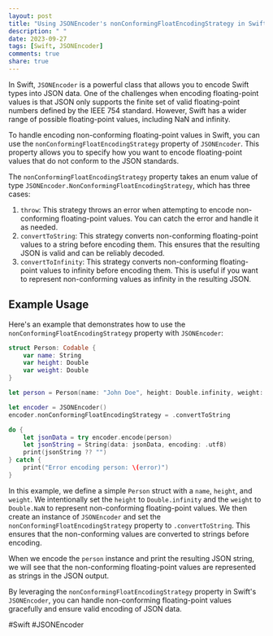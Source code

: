 ```yaml
---
layout: post
title: "Using JSONEncoder's nonConformingFloatEncodingStrategy in Swift"
description: " "
date: 2023-09-27
tags: [Swift, JSONEncoder]
comments: true
share: true
---
```


In Swift, `JSONEncoder` is a powerful class that allows you to encode Swift types into JSON data. One of the challenges when encoding floating-point values is that JSON only supports the finite set of valid floating-point numbers defined by the IEEE 754 standard. However, Swift has a wider range of possible floating-point values, including NaN and infinity.

To handle encoding non-conforming floating-point values in Swift, you can use the `nonConformingFloatEncodingStrategy` property of `JSONEncoder`. This property allows you to specify how you want to encode floating-point values that do not conform to the JSON standards.

The `nonConformingFloatEncodingStrategy` property takes an enum value of type `JSONEncoder.NonConformingFloatEncodingStrategy`, which has three cases:

1. `throw`: This strategy throws an error when attempting to encode non-conforming floating-point values. You can catch the error and handle it as needed.
2. `convertToString`: This strategy converts non-conforming floating-point values to a string before encoding them. This ensures that the resulting JSON is valid and can be reliably decoded.
3. `convertToInfinity`: This strategy converts non-conforming floating-point values to infinity before encoding them. This is useful if you want to represent non-conforming values as infinity in the resulting JSON.

## Example Usage

Here's an example that demonstrates how to use the `nonConformingFloatEncodingStrategy` property with `JSONEncoder`:

```swift
struct Person: Codable {
    var name: String
    var height: Double
    var weight: Double
}

let person = Person(name: "John Doe", height: Double.infinity, weight: Double.NaN)

let encoder = JSONEncoder()
encoder.nonConformingFloatEncodingStrategy = .convertToString

do {
    let jsonData = try encoder.encode(person)
    let jsonString = String(data: jsonData, encoding: .utf8)
    print(jsonString ?? "")
} catch {
    print("Error encoding person: \(error)")
}
```

In this example, we define a simple `Person` struct with a `name`, `height`, and `weight`. We intentionally set the `height` to `Double.infinity` and the `weight` to `Double.NaN` to represent non-conforming floating-point values. We then create an instance of `JSONEncoder` and set the `nonConformingFloatEncodingStrategy` property to `.convertToString`. This ensures that the non-conforming values are converted to strings before encoding.

When we encode the `person` instance and print the resulting JSON string, we will see that the non-conforming floating-point values are represented as strings in the JSON output.

By leveraging the `nonConformingFloatEncodingStrategy` property in Swift's `JSONEncoder`, you can handle non-conforming floating-point values gracefully and ensure valid encoding of JSON data.

#Swift #JSONEncoder